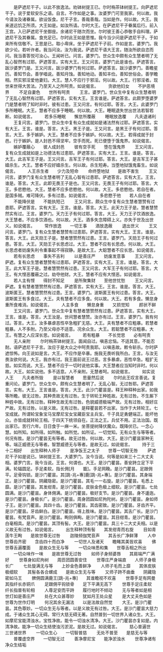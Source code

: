<!-- { "loadSidebar": true } -->
　　是萨遮尼干子。以此不放逸法。劝钵树提王已。尔时栴茶钵树提王。向萨遮尼干子。说于爱软安乐之语。自言。不作如是之事。汝婆罗门可至我家。何以故。我今请汝及诸眷属。欲设饭食。尼干子言。善哉善哉。当如是作。何以故。大王。我来道远饥乏所须。大王如是。如汝所请。尔时大王。在萨遮尼干子眷属后行。前入王宫。入已萨遮尼干坐御座。余诸尼干随次而坐。尔时彼王善心恭敬手自料理。萨遮尼干及其眷属。食充足已。尔时此王如是思惟。我今当少问是萨遮尼干子。于如来所有信敬不。王思是已。取小卑床。坐于萨遮尼干子前。作如是言。婆罗门。我欲少论。若听许者。我当问汝。汝为我说。萨遮尼干语大王言。随汝所欲自恣而问。我当善答悦可汝心。王闻听已。问言。婆罗门。世众生中颇有众生慧者明了无乱心智然有过耶。萨遮答言。实有大王。王又问言。婆罗门此是谁也。萨遮答言。跋沙婆罗门是。王又问言。跋沙婆罗门有何过耶。萨遮答言。跋沙婆罗门。善瞻星历。善知节会。善学唱说。善知月蚀。善知地动。善知丰俭。善知世俗会。善学瞻相。然实邪淫爱他妻妇。大王。慧人不应行于邪淫。何以故。大王。行邪淫者。现世来世得大苦法。乃至天人之所呵责。如说偈言。
　　贪欲他妇女　　不护恶境界
　　不足自妻色　　世所有呵责
　　王言。婆罗门。世众生中复有众生慧者明了无乱心智然有过耶。萨遮答言。实有大王。王言谁是。萨遮答言。此颇罗堕婆罗门是慧者明了知时非时。彼有过患。王又问言。有何过耶。答言。大王。此婆罗门多所睡眠。大王。慧者不应多于睡眠。何以故。大王。睡眠退失世出世法若智若断。如说偈言。
　　若多乐睡眠　　懈怠所覆蔽
　　睡眠放逸覆　　凡夫退诸利
　　王复问言。婆罗门。世众生中复有众生成就如是诸法然有过耶。萨遮答言。实有大王。王言。谁是。答言。大王。黑王子是。王又问言。是黑王子有何过耶。答言。大王。多于嫉妒。大王。慧者不应多于嫉妒。何以故。大王。若得成就于封邑。行于嫉妒。是人封邑不得坚牢。空手而死。死已便堕于饿鬼界。如说偈言。
　　嫉妒覆蔽心　　彼人成封邑
　　彼有空手死　　堕在饿鬼界
　　王又问言。复有众生成就如是上功德法有过患耶。萨遮答言。实有大王。王言。谁是。答言。大王。此吉军王子是。王又问言。吉军王子有何过耶。答言。大王。是吉军王子甚嬉杀生。大王。慧者不应好嬉杀生。何以故。杀生短寿。当堕地狱饿鬼畜生。如说偈言。
　　人王杀生者　　少力及短命
　　命终堕地狱　　是故不害生
　　王又问言。婆罗门复有众生慧者明了无乱心智有过患耶。萨遮答言。实有大王。王言。谁是。答言。大王。此即无畏王子是也。王又问言。无畏王子有何过耶。答言。大王。多悲愍他。大王。慧者不应多悲愍他。何以故。大王。多悲愍他。若自在者。是国多贼。难可降伏。多有过患。如说偈言。
　　多悲愍于他　　若人自在者
　　不能降伏是　　不能执短己
　　王又问言。颇众生中复有众生慧者慧赞有过患耶。萨遮答言。实有大王。王言。谁是。答言。大王。此天力王子是。慧者慧赞然实有过。王言。婆罗门。天力王子有何过耶。答言。大王。天力王子饮酒放逸。大王慧者。不应多饮酒也。何以故。大王。酒多失念障碍上义。亦失于世及出世义。如说偈言。
　　常作放逸　　一切王事　　酒放逸蔽
　　退出世义
　　王又问言。婆罗门。复有众生慧者慧赞有过患耶。萨遮答言。实有大王。王言。谁是。答言。大王。此天勋王子是。慧者慧赞然有过患。王言。婆罗门。天勋王子有何过患。答言。大王。天勋王子长思虑过。大王。慧者不应有长思虑。何以故。大王。长思虑者妨废失利令重事起不得寂静。是故大王。大聪慧者不应长思。如说偈言。
　　若有长思虑　　事失不吉利
　　以是善庄严　　妨废发意事
　　王又问言。萨遮。复有众生慧者慧赞有过患耶。萨遮答言。实有大王。王言。谁是。答言。大王。此大军王子是。慧者慧赞然有过患。王又问言。大军王子有何过耶。答言。大王。有大悭恶覆蔽之过。劫夺他财。大王。慧者不应有大悭恶。如说偈言。
　　若人主有悭　　得封不知足
　　是所聚集财　　至他世忧愁
　　王又问言。萨遮。复有慧者慧赞然有过患。萨遮答言。实有大王。王言。谁是。答言。大王。波斯匿王。慧者慧赞然有过患。王言。婆罗门。波斯匿王有何过患。答言。大王。波斯匿王有多食过。大王。夫有慧者不应多食。何以故。大王。若有多食。懒怠身重所食难消。如说偈言。
　　人主多食　　懒怠身重　　又损觉知
　　颜状不鲜
　　王又问言。婆罗门。世众生中复有慧者慧赞然有过患。萨遮答言。实有大王。王言。谁是。答言。大王汝是。世间慧者慧赞。汝亦有过。王言。婆罗门。我有何过。答言。大王。汝多暴虐恶性卒急粗犷无慈。大王。夫有慧者不应粗暴。若慧者粗暴。人不多附。乃至父母亦不适意。况余众生。大王。若聪慧者不应粗暴。大王。有慧之人应深长思。如说偈言。
　　若有粗暴　　不长觉思　　必有呵责
　　无人亲附
　　尔时栴茶钵树提王。面闻自过。嗔恚忿恼。不适其意。不能忍耐。语萨遮尼干子言。汝应于是大众之中呵责我耶。以嗔恚故。敕令斩杀。尔时萨遮惊怖。向王说如是言。大王。不应作是卒暴。施我无畏听我所白。王言。与汝无畏汝欲何说。大王。我亦有过。我王面前说王过恶。言多暴虐。恶性卒急。粗犷无慈。如实而说。大王。慧者不应于一切时说他实事。大王慧者应当知时非时。何以故。大王。如实说他。多不适意。人不亲附。无慧者呵。如说偈言。
　　如实说人王　　凡夫者所毁
　　是以智慧者　　思量然后说
　　尔时此王叹言善说。复重问论。婆罗门。世众生中。颇有众生慧者明了。无乱心智。无过咎耶。萨遮答言。实有。大王。王言谁是。答言。大王。此沙门瞿昙是。释王种释种出家。如我等所瞻。彼无过咎。其种贵故无有过咎。生于转轮王种姓故。无有过咎。不生厮下种姓中故。无有过咎。释种生故无有过咎。色貌威德极端严故。无有过咎。相好庄严故。无有过咎。以是义故。无有过咎。是释瞿昙若不出家。当作于大转轮王。七宝成就。所谓轮宝象宝马宝摩尼宝女宝藏臣宝主兵宝。千子具足勇健端正。能坏他众。亦皆成就转轮王相。于四天下统领自在。正法之王。兵仗不用。正法治国。既出家已。苦行六年。日日食于一麻一米。坐菩提树降伏魔众。既降伏已。一念心慧。如所知。如所得。如所触。如所觉。如所证。一切觉知。无有众生与等等者。何况有胜。是沙门瞿昙无有等者。故无过咎。何以故。大王。是沙门瞿昙家种无等。端正威德无与等者。智慧威德无与等者。是故无过。如说偈言。
　　持于三十二相好　　出生释种人师子
　　是净饭王之太子　　世尊一切智无咎
　　萨遮尼干子如是说已。钵树提王言。大婆罗门。汝今当说。何等是如来三十二大丈夫相。婆罗门言。我今当说。王言。何谓也。大王。是沙门瞿昙。善安跱立足下平满。轮辐圆足。手足柔软。指长佣[月　　韱]。手足网鞔。是沙门瞿昙。足跟佣平。足骨钩锁。是沙门瞿昙。其[跳-兆+專]鹿[跳-兆+專]。是沙门瞿昙。其身端正。是沙门瞿昙。阴藏隐密。是沙门瞿昙。其毛一一右旋。是沙门瞿昙。毛悉上靡。是沙门瞿昙。其发绀青。是沙门瞿昙。皮肤金色极上细软。是沙门瞿昙。七处圆满。是沙门瞿昙。身体佣满。是沙门瞿昙。极好支节。是沙门瞿昙。身不逶迤。是沙门瞿昙。身极长广。是沙门瞿昙。周身团圆如尼拘陀树。是沙门瞿昙。身如师子王。是沙门瞿昙。具四十齿。是沙门瞿昙。其齿密致。是沙门瞿昙。牙齿齐平。是沙门瞿昙。牙齿鲜白。是沙门瞿昙。得上胜味。是沙门瞿昙。其舌广长。是沙门瞿昙。有梵音声。是沙门瞿昙。眴则俱眴。是沙门瞿昙。其目绀青。是沙门瞿昙。白毫相具。是沙门瞿昙。其顶有髻。大王。是沙门瞿昙。具三十二大丈夫相。以是义故无有过咎。如说偈言。
　　出生释种顶有髻　　其发绀青而右旋
　　目如青莲牛王眴　　是故世尊无过咎
　　迦陵频伽梵音声　　其舌长广净鲜薄
　　人中世尊齿齐密　　含齿四十而白净
　　一切世人及诸天　　瞻睹其美皆欢喜
　　佛世尊舌遍覆面　　是故众生无与等
　　一切众味悉和集　　世尊舌相之所出
　　一切众味作一味　　是故世尊无过咎
　　如师子身频婆唇　　其肩端严广满好
　　世尊身如尼拘树　　周匝团圆善安住
　　世尊庄严身端直　　人师子身极长广
　　七处旋满无与等　　上妙金色善鲜净
　　人师子毛而上靡　　其体皮肤极细软
　　其髻各各合螺成　　是故众生无与等
　　又师子跱不曲垂　　阴藏隐密如马王
　　髀佣圆满鹿王[跳-兆+專]　　其谁瞻视不欢喜
　　世尊手足有网曼　　其指纤长赤铜爪
　　足跟佣平钩锁骨　　足下平满无高下
　　世尊手足庄柔软　　纤长指普有轮相
　　人尊足安而平跱　　履行地时不倾动
　　无与等者如是相　　世灯如是善庄严
　　处在大众甚尊妙　　犹如月王处众星
　　是大丈夫色如是　　世尊为世作灯明
　　何况其余无漏法　　以是法故自然觉
　　大王。是沙门瞿昙。其色尊妙。一切众生无与等者。以是义故无有过咎。大王。是沙门瞿昙大慈力成。于诸众生其心无碍。常行大慈无碍无著。自然普到一切世界入诸众生。大王。如摩尼宝能清浊水。宝性净故。能令一切浊水清净。大王。沙门瞿昙亦复如是。内清净故。能净一切众生结使浊污淤泥。是故无过。如说偈言。
　　慈心普遍世　　三世诸世界
　　一切众生心　　一切智普慈
　　无处不普至　　是慈无与等
　　普覆虚空界　　一切智无过
　　善净摩尼宝　　能净淤浊水
　　世尊净诸有　　净众生结垢
